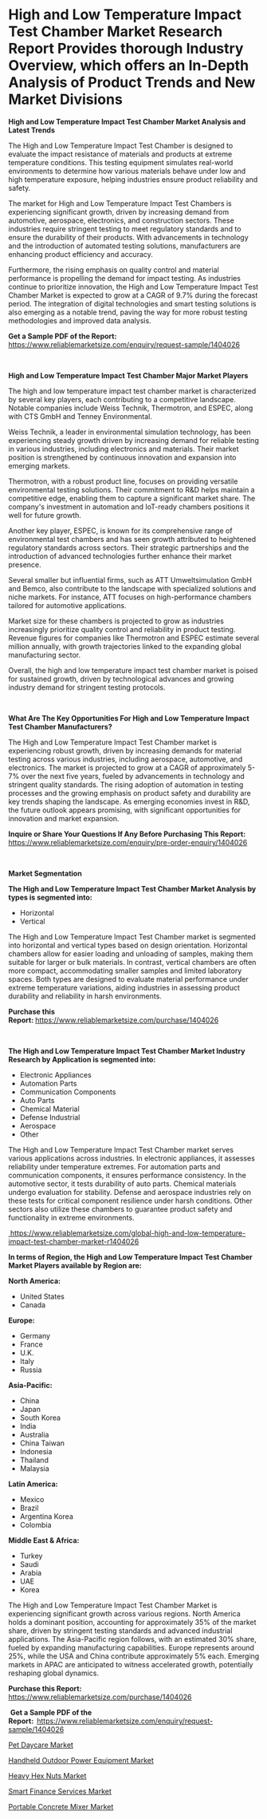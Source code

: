 <p><h1>High and Low Temperature Impact Test Chamber Market Research Report Provides thorough Industry Overview, which offers an In-Depth Analysis of Product Trends and New Market Divisions</h1></p><p><strong>High and Low Temperature Impact Test Chamber Market Analysis and Latest Trends</strong></p>
<p><p>The High and Low Temperature Impact Test Chamber is designed to evaluate the impact resistance of materials and products at extreme temperature conditions. This testing equipment simulates real-world environments to determine how various materials behave under low and high temperature exposure, helping industries ensure product reliability and safety.</p><p>The market for High and Low Temperature Impact Test Chambers is experiencing significant growth, driven by increasing demand from automotive, aerospace, electronics, and construction sectors. These industries require stringent testing to meet regulatory standards and to ensure the durability of their products. With advancements in technology and the introduction of automated testing solutions, manufacturers are enhancing product efficiency and accuracy.</p><p>Furthermore, the rising emphasis on quality control and material performance is propelling the demand for impact testing. As industries continue to prioritize innovation, the High and Low Temperature Impact Test Chamber Market is expected to grow at a CAGR of 9.7% during the forecast period. The integration of digital technologies and smart testing solutions is also emerging as a notable trend, paving the way for more robust testing methodologies and improved data analysis.</p></p>
<p><strong>Get a Sample PDF of the Report:&nbsp;</strong> <a href="https://www.reliablemarketsize.com/enquiry/request-sample/1404026?utm_campaign=1326&utm_medium=2&utm_source=Github&utm_content=ia&utm_term=23102024&utm_id=high-and-low-temperature-impact-test-chamber">https://www.reliablemarketsize.com/enquiry/request-sample/1404026</a></p>
<p>&nbsp;</p>
<p><strong>High and Low Temperature Impact Test Chamber Major Market Players</strong></p>
<p><p>The high and low temperature impact test chamber market is characterized by several key players, each contributing to a competitive landscape. Notable companies include Weiss Technik, Thermotron, and ESPEC, along with CTS GmbH and Tenney Environmental. </p><p>Weiss Technik, a leader in environmental simulation technology, has been experiencing steady growth driven by increasing demand for reliable testing in various industries, including electronics and materials. Their market position is strengthened by continuous innovation and expansion into emerging markets. </p><p>Thermotron, with a robust product line, focuses on providing versatile environmental testing solutions. Their commitment to R&D helps maintain a competitive edge, enabling them to capture a significant market share. The company's investment in automation and IoT-ready chambers positions it well for future growth.</p><p>Another key player, ESPEC, is known for its comprehensive range of environmental test chambers and has seen growth attributed to heightened regulatory standards across sectors. Their strategic partnerships and the introduction of advanced technologies further enhance their market presence.</p><p>Several smaller but influential firms, such as ATT Umweltsimulation GmbH and Bemco, also contribute to the landscape with specialized solutions and niche markets. For instance, ATT focuses on high-performance chambers tailored for automotive applications.</p><p>Market size for these chambers is projected to grow as industries increasingly prioritize quality control and reliability in product testing. Revenue figures for companies like Thermotron and ESPEC estimate several million annually, with growth trajectories linked to the expanding global manufacturing sector.</p><p>Overall, the high and low temperature impact test chamber market is poised for sustained growth, driven by technological advances and growing industry demand for stringent testing protocols. </p></p>
<p>&nbsp;</p>
<p><strong>What Are The Key Opportunities For High and Low Temperature Impact Test Chamber Manufacturers?</strong></p>
<p><p>The High and Low Temperature Impact Test Chamber market is experiencing robust growth, driven by increasing demands for material testing across various industries, including aerospace, automotive, and electronics. The market is projected to grow at a CAGR of approximately 5-7% over the next five years, fueled by advancements in technology and stringent quality standards. The rising adoption of automation in testing processes and the growing emphasis on product safety and durability are key trends shaping the landscape. As emerging economies invest in R&D, the future outlook appears promising, with significant opportunities for innovation and market expansion.</p></p>
<p><strong>Inquire or Share Your Questions If Any Before Purchasing This Report:</strong> <a href="https://www.reliablemarketsize.com/enquiry/pre-order-enquiry/1404026?utm_campaign=1326&utm_medium=2&utm_source=Github&utm_content=ia&utm_term=23102024&utm_id=high-and-low-temperature-impact-test-chamber">https://www.reliablemarketsize.com/enquiry/pre-order-enquiry/1404026</a></p>
<p>&nbsp;</p>
<p><strong>Market Segmentation</strong></p>
<p><strong>The High and Low Temperature Impact Test Chamber Market Analysis by types is segmented into:</strong></p>
<p><ul><li>Horizontal</li><li>Vertical</li></ul></p>
<p><p>The High and Low Temperature Impact Test Chamber market is segmented into horizontal and vertical types based on design orientation. Horizontal chambers allow for easier loading and unloading of samples, making them suitable for larger or bulk materials. In contrast, vertical chambers are often more compact, accommodating smaller samples and limited laboratory spaces. Both types are designed to evaluate material performance under extreme temperature variations, aiding industries in assessing product durability and reliability in harsh environments.</p></p>
<p><strong>Purchase this Report:&nbsp;</strong><a href="https://www.reliablemarketsize.com/purchase/1404026?utm_campaign=1326&utm_medium=2&utm_source=Github&utm_content=ia&utm_term=23102024&utm_id=high-and-low-temperature-impact-test-chamber">https://www.reliablemarketsize.com/purchase/1404026</a></p>
<p>&nbsp;</p>
<p><strong>The High and Low Temperature Impact Test Chamber Market Industry Research by Application is segmented into:</strong></p>
<p><ul><li>Electronic Appliances</li><li>Automation Parts</li><li>Communication Components</li><li>Auto Parts</li><li>Chemical Material</li><li>Defense Industrial</li><li>Aerospace</li><li>Other</li></ul></p>
<p><p>The High and Low Temperature Impact Test Chamber market serves various applications across industries. In electronic appliances, it assesses reliability under temperature extremes. For automation parts and communication components, it ensures performance consistency. In the automotive sector, it tests durability of auto parts. Chemical materials undergo evaluation for stability. Defense and aerospace industries rely on these tests for critical component resilience under harsh conditions. Other sectors also utilize these chambers to guarantee product safety and functionality in extreme environments.</p></p>
<p><a href="https://www.reliablemarketsize.com/global-high-and-low-temperature-impact-test-chamber-market-r1404026?utm_campaign=1326&utm_medium=2&utm_source=Github&utm_content=ia&utm_term=23102024&utm_id=high-and-low-temperature-impact-test-chamber">&nbsp;https://www.reliablemarketsize.com/global-high-and-low-temperature-impact-test-chamber-market-r1404026</a></p>
<p><strong>In terms of Region, the High and Low Temperature Impact Test Chamber Market Players available by Region are:</strong></p>
<p>
    <p> <strong> North America: </strong>
        <ul>
            <li>United States</li>
            <li>Canada</li>
        </ul>
        </p> 
    <p> <strong> Europe: </strong>
        <ul>
            <li>Germany</li>
            <li>France</li>
            <li>U.K.</li>
            <li>Italy</li>
            <li>Russia</li>
        </ul>
        </p> 
    <p> <strong> Asia-Pacific: </strong>
        <ul>
            <li>China</li>
            <li>Japan</li>
            <li>South Korea</li>
            <li>India</li>
            <li>Australia</li>
            <li>China Taiwan</li>
            <li>Indonesia</li>
            <li>Thailand</li>
            <li>Malaysia</li>
        </ul>
        </p> 
    <p> <strong> Latin America: </strong>
        <ul>
            <li>Mexico</li>
            <li>Brazil</li>
            <li>Argentina Korea</li>
            <li>Colombia</li>
        </ul>
        </p> 
    <p> <strong> Middle East & Africa: </strong>
        <ul>
            <li>Turkey</li>
            <li>Saudi</li>
            <li>Arabia</li>
            <li>UAE</li>
            <li>Korea</li>
        </ul>
    </p>
    </p>
<p><p>The High and Low Temperature Impact Test Chamber Market is experiencing significant growth across various regions. North America holds a dominant position, accounting for approximately 35% of the market share, driven by stringent testing standards and advanced industrial applications. The Asia-Pacific region follows, with an estimated 30% share, fueled by expanding manufacturing capabilities. Europe represents around 25%, while the USA and China contribute approximately 5% each. Emerging markets in APAC are anticipated to witness accelerated growth, potentially reshaping global dynamics.</p></p>
<p><strong>Purchase this Report: </strong><a href="https://www.reliablemarketsize.com/purchase/1404026?utm_campaign=1326&utm_medium=2&utm_source=Github&utm_content=ia&utm_term=23102024&utm_id=high-and-low-temperature-impact-test-chamber">https://www.reliablemarketsize.com/purchase/1404026</a></p>
<p>&nbsp;<strong>Get a Sample PDF of the Report:&nbsp;&nbsp;</strong><a href="https://www.reliablemarketsize.com/enquiry/request-sample/1404026?utm_campaign=1326&utm_medium=2&utm_source=Github&utm_content=ia&utm_term=23102024&utm_id=high-and-low-temperature-impact-test-chamber">https://www.reliablemarketsize.com/enquiry/request-sample/1404026</a></p>
<p><strong></strong></p>
<p><p><a href="https://www.linkedin.com/pulse/pet-daycare-market-strategic-insights-product-evolution-segmentation-acj9c?utm_campaign=1326&utm_medium=2&utm_source=Github&utm_content=ia&utm_term=23102024&utm_id=high-and-low-temperature-impact-test-chamber">Pet Daycare Market</a></p><p><a href="https://github.com/ashepherd82/Market-Research-Report-List-6/blob/main/handheld-outdoor-power-equipment-market.md?utm_campaign=1326&utm_medium=2&utm_source=Github&utm_content=ia&utm_term=23102024&utm_id=high-and-low-temperature-impact-test-chamber">Handheld Outdoor Power Equipment Market</a></p><p><a href="https://issuu.com/reportprime-2/docs/heavy-hex-nuts-market-size-2030.ppt_9fb855db268ffe?utm_campaign=1326&utm_medium=2&utm_source=Github&utm_content=ia&utm_term=23102024&utm_id=high-and-low-temperature-impact-test-chamber">Heavy Hex Nuts Market</a></p><p><a href="https://www.linkedin.com/pulse/smart-finance-services-market-matrix-applications-types-cagr-growth-rlyqc?utm_campaign=1326&utm_medium=2&utm_source=Github&utm_content=ia&utm_term=23102024&utm_id=high-and-low-temperature-impact-test-chamber">Smart Finance Services Market</a></p><p><a href="https://issuu.com/reportprime-2/docs/portable-concrete-mixer-market-size_023e85d3abcdf3?utm_campaign=1326&utm_medium=2&utm_source=Github&utm_content=ia&utm_term=23102024&utm_id=high-and-low-temperature-impact-test-chamber">Portable Concrete Mixer Market</a></p></p>